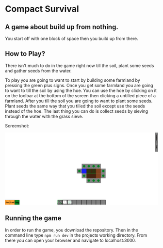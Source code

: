 # Compact Survival

## A game about build up from nothing.

You start off with one block of space then you build up from there.

## How to Play?

There isn't much to do in the game right now till the soil, plant some seeds and gather seeds from the water.

To play you are going to want to start by building some farmland by pressing the green plus signs. Once you get some farmland you are going to want to till the soil by using the hoe. You can use the hoe by clicking on it on the toolbar at the bottom of the screen then clicking a untilled piece of a farmland. After you till the soil you are going to want to plant some seeds. Plant seeds the same way that you tilled the soil except use the seeds instead of the hoe. The last thing you can do is collect seeds by sieving through the water with the grass sieve. 

Screenshot:

![Alt text](screenshots/screenshot1.png?raw=true "Optional Title")


## Running the game

In order to run the game, you download the repository. Then in the command line type ```npm run dev``` in the projects working directory. From there you can open your browser and navigate to localhost:3000.


